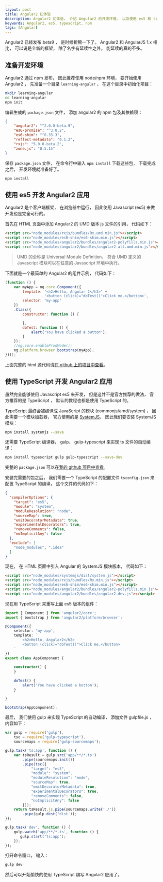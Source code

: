 ```yaml
---
layout: post
title: Angular2 初体验
description: Angular2 初体验， 介绍 Angular2 的开发环境， 以及使用 es5 和 ts 开发 Angular2 应用
keywords: Angular2, es5, typescript, npm
tags: [Angular]
---
```


Angular2 已经发布 beta9 ， 是时候折腾一下了。 Angular2 和 AngularJS 1.x 相比， 可以说是全新的框架， 除了名字有延续性之外， 能延续的真的不多。

## 准备开发环境

Angular2 通过 npm 发布， 因此推荐使用 node/npm 环境， 要开始使用 Angular2 ， 先准备一个目录 `learning-angular` ， 在这个目录中初始化项目： 

```sh
mkdir learning-angular
cd learning-angular
npm init
```

编辑生成的 `package.json` 文件， 添加 angular2 的 npm 包及其依赖项：

```json
{
    "angular2": "^2.0.0-beta.9",
    "es6-promise": "^3.0.2",
    "es6-shim": "^0.33.3",
    "reflect-metadata": "0.1.2",
    "rxjs": "5.0.0-beta.2",
    "zone.js": "0.5.15"
}
```

保存 `package.json` 文件， 在命令行中输入 `npm install` 下载这些包， 下载完成之后， 开发环境就准备好了。

```sh
npm install
```

## 使用 es5 开发 Angular2 应用

Angular2 是个客户端框架， 在浏览器中运行， 因此使用 Javascript (es5) 来做开发也是完全可行的。

首先在 HTML 页面中添加 Angular2 的 UMD 版本 js 文件的引用， 代码如下：

```html
<script src="node_modules/rxjs/bundles/Rx.umd.min.js"></script>
<script src="node_modules/es6-shim/es6-shim.min.js"></script>
<script src="node_modules/angular2/bundles/angular2-polyfills.min.js"></script>
<script src="node_modules/angular2/bundles/angular2-all.umd.min.js"></script>
```

> UMD 的全称是 Universal Module Definition， 符合 UMD 定义的 Javascript 模块可以在任意的 Javascript 环境中执行。

下面就是一个最简单的 Angular2 的组件示例， 代码如下：

```javascript
(function () {
    var myApp = ng.core.Component({
        template: '<h2>Hello, Angular 2</h2>' +
                  '<button (click)="doTest()">Click me.</button>',
        selector: 'my-app'
    })
    .Class({
        constructor: function () {

        },
        doTest: function () {
            alert('You have clicked a button');
        }
    });
    //ng.core.enableProdMode();
    ng.platform.browser.bootstrap(myApp);
})();
```

上面完整的 html 源代码请[在 github 上的项目中查看](https://github.com/beginor/learning-angular2/blob/master/ng2-es5.html)。

## 使用 TypeScript 开发 Angular2 应用

虽然完全能够使用 Javascript es5 来开发， 但是这并不是官方推荐的做法， 官方推荐的是 TypeScript ， 默认的教程也都是使用 TypeScript 的。

TypeScript 最终会被编译成 JavaScript 的模块 (commonjs/amd/system) ， 因此需要一个模块加载器， 官方使用的是 [SystemJS](https://github.com/systemjs/systemjs)， 因此我们要安装 SystemJS 模块：

```sh
npm install systemjs --save
```

还需要 TypeScript 编译器， gulp、 gulp-typescript 来实现 ts 文件的自动编译：

```sh
npm install typescript gulp gulp-typescript --save-dev
```

完整的 `package.json` 可以在[我的 github 项目中查看](https://github.com/beginor/learning-angular2/blob/master/package.json)。

安装完需要的包之后， 我们需要一个 TypeScript 的配置文件 `tsconfig.json` 来配置 TypeScript 的编译， 这个文件的代码如下：

```json
{
  "compilerOptions": {
    "target": "es5",
    "module": "system",
    "moduleResolution": "node",
    "sourceMap": true,
    "emitDecoratorMetadata": true,
    "experimentalDecorators": true,
    "removeComments": false,
    "noImplicitAny": false
  },
  "exclude": [
    "node_modules", ".idea"
  ]
}
```

现在， 在 HTML 页面中引入 Angular 的 SystemJS 模块版本， 代码如下：

```html
<script src="node_modules/systemjs/dist/system.js"></script>
<script src="node_modules/rxjs/bundles/Rx.min.js"></script>
<script src="node_modules/es6-shim/es6-shim.min.js"></script>
<script src="node_modules/angular2/bundles/angular2-polyfills.min.js"></script>
<script src="node_modules/angular2/bundles/angular2.dev.js"></script>
```

现在用 TypeScript 来重写上面 es5 版本的组件：

```typescript
import { Component } from 'angular2/core';
import { bootstrap } from 'angular2/platform/browser';

@Component({
    selector: 'my-app',
    template: `
        <h2>Hello, Angular2</h2>
        <button (click)="doTest()">Click me.</button>
    `
})
export class AppComponent {
    
    constructor() {
    }
    
    doTest() {
        alert('You have clicked a button');
    }

}

bootstrap(AppComponent);
```

最后， 我们使用 gulp 来实现 TypeScript 的自动编译， 添加文件 gulpfile.js ， 内容如下：

```javascript
var gulp = require('gulp'),
    tsc = require('gulp-typescript'),
    sourcemaps = require('gulp-sourcemaps');

gulp.task('ts:app', function () {
    var tsResult = gulp.src('app/**/*.ts')
        .pipe(sourcemaps.init())
        .pipe(tsc({
            "target": "es5",
            "module": "system",
            "moduleResolution": "node",
            "sourceMap": true,
            "emitDecoratorMetadata": true,
            "experimentalDecorators": true,
            "removeComments": false,
            "noImplicitAny": false
        }));
    return tsResult.js.pipe(sourcemaps.write('./'))
        .pipe(gulp.dest('dist'));
});

gulp.task('dev', function () {
    gulp.watch('app/**/*.ts', function () {
       gulp.start('ts:app');
    });
});
```

打开命令窗口， 输入：

```sh
gulp dev
```

然后可以开始愉快的使用 TypeScript 编写 Angular2 应用了。